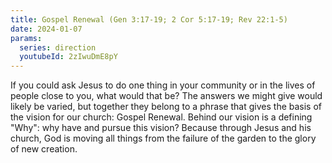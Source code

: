 ```yaml
---
title: Gospel Renewal (Gen 3:17-19; 2 Cor 5:17-19; Rev 22:1-5)
date: 2024-01-07
params:
  series: direction
  youtubeId: 2zIwuDmE8pY
---
```


If you could ask Jesus to do one thing in your community or in the lives of people close to you, what would that be? The answers we might give would likely be varied, but together they belong to a phrase that gives the basis of the vision for our church: Gospel Renewal. Behind our vision is a defining "Why": why have and pursue this vision? Because through Jesus and his church, God is moving all things from the failure of the garden to the glory of new creation.
